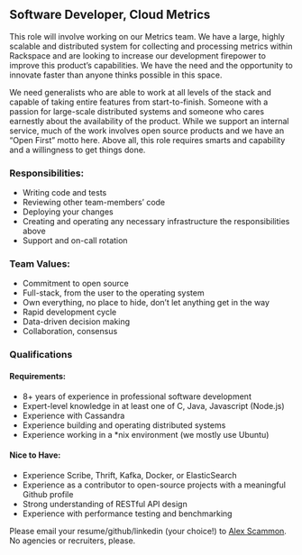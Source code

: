 
## Software Developer, Cloud Metrics

This role will involve working on our Metrics team. We have a large, highly scalable and distributed system for collecting and processing metrics within Rackspace and are looking to increase our development firepower to improve this product’s capabilities. We have the need and the opportunity to innovate faster than anyone thinks possible in this space.
 
 We need generalists who are able to work at all levels of the stack and capable of taking entire features from start-to-finish. Someone with a passion for large-scale distributed systems and someone who cares earnestly about the availability of the product. While we support an internal service, much of the work involves open source products and we have an “Open First” motto here. Above all, this role requires smarts and capability and a willingness to get things done.

### Responsibilities:
* Writing code and tests
* Reviewing other team-members’ code
* Deploying your changes
* Creating and operating any necessary infrastructure the responsibilities above
* Support and on-call rotation

### Team Values:

* Commitment to open source
* Full-stack, from the user to the operating system
* Own everything, no place to hide, don’t let anything get in the way
* Rapid development cycle
* Data-driven decision making
* Collaboration, consensus

### Qualifications

#### Requirements:
* 8+ years of experience in professional software development
* Expert-level knowledge in at least one of C, Java, Javascript (Node.js)
* Experience with Cassandra
* Experience building and operating distributed systems
* Experience working in a *nix environment (we mostly use Ubuntu)

#### Nice to Have:
* Experience Scribe, Thrift, Kafka, Docker, or ElasticSearch
* Experience as a contributor to open-source projects with a meaningful Github profile
* Strong understanding of RESTful API design
* Experience with performance testing and benchmarking

Please email your resume/github/linkedin (your choice!) to [Alex Scammon](mailto:alex.scammon@rackspace.com). No agencies or recruiters, please.
